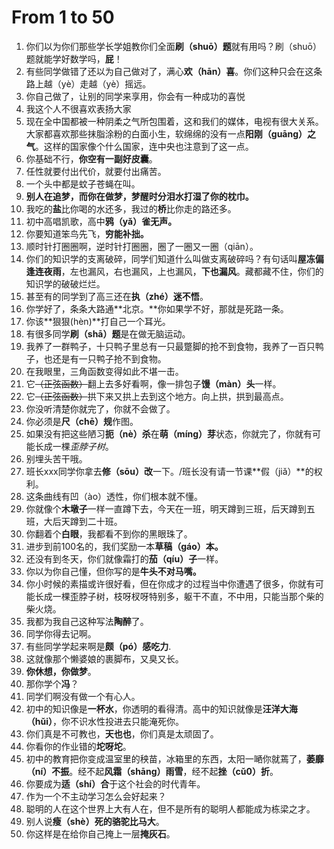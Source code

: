 # From 1 to 50
    
 1. 你们以为你们那些学长学姐教你们全面**刷（shuō）题**就有用吗？刷（shuō）题就能学好数学吗，**屁**！
 2. 有些同学做错了还以为自己做对了，满心**欢（hān）喜**。你们这种只会在这条路上越（yè）走越（yè）摇远。
 3. 你自己做了，让别的同学来享用，你会有一种成功的喜悦
 4. 我这个人不很喜欢表扬大家
 5. 现在全中国都被一种阴柔之气所包围着，这和我们的媒体，电视有很大关系。大家都喜欢那些抹脂涂粉的白面小生，软绵绵的没有一点**阳刚（guāng）之气**。这样的国家像个什么国家，连中央也注意到了这一点。
 6. 你基础不行，**你空有一副好皮囊**。
 7. 任性就要付出代价，就要付出痛苦。
 8. 一个头中都是蚊子苍蝇在叫。
 9. **别人在追梦，而你在做梦，梦醒时分泪水打湿了你的枕巾。**
 10. 我吃的**盐**比你喝的水还多，我过的**桥**比你走的路还多。
 11. 初中高唱凯歌，高中**鸦（yǎ）雀无声。**
 12. 你要知道笨鸟先飞，**穷能补拙。**
 13. 顺时针打圈圈啊，逆时针打圈圈，圈了一圈又一圈（qiān）。
 14. 你们的知识学的支离破碎，同学们知道什么叫做支离破碎吗？有句话叫**屋冻偏逢连夜雨**，左也漏风，右也漏风，上也漏风，**下也漏风**。藏都藏不住，你们的知识学的破破烂烂。
 15. 甚至有的同学到了高三还在**执（zhé）迷不悟**。
 16. 你学好了，条条大路通**北京。**你如果学不好，那就是死路一条。
 17. 你该**狠狠(hèn)**打自己一个耳光。
 18. 有很多同学**刷（shā）题**是在做无脑运动。
 19. 我养了一群鸭子，十只鸭子里总有一只最蹩脚的抢不到食物，我养了一百只鸭子，也还是有一只鸭子抢不到食物。
 20. 在我眼里，三角函数变得如此不堪一击。
 21. 它~~（正弦函数）~~翻上去多好看啊，像一排包子**馒（màn）头**一样。
 22. 它~~（正弦函数）~~拱下来又拱上去到这个地方。向上拱，拱到最高点。
 23. 你没听清楚你就完了，你就不会做了。
 24. 你必须是**尺（chē）规**作图。
 25. 如果没有把这些陋习**扼（nè）杀**在**萌（míng）芽**状态，你就完了，你就有可能长成一棵*歪脖子树*。
 26. 别埋头苦干哦。
 27. 班长xxx同学你拿去**修（sōu）改**一下。/班长没有请一节课**假（jiǎ）**的权利。
 28. 这条曲线有凹（ào）透性，你们根本就不懂。
 29. 你就像个**木墩子**一样一直蹲下去，今天在一班，明天蹲到三班，后天蹲到五班，大后天蹲到二十班。
 30. 你翻着个**白眼**，我都看不到你的黑眼珠了。
 31. 进步到前100名的，我们奖励一本**草稿（gáo）本。**
 32. 还没有到冬天，你们就像霜打的**茄（qíu）子**一样。
 33. 你以为你自己懂，但你写的是**牛头不对马嘴。**
 34. 你小时候的素描或许很好看，但在你成才的过程当中你遭遇了很多，你就有可能长成一棵歪脖子树，枝呀杈呀特别多，躯干不直，不中用，只能当那个柴的柴火烧。
 35. 我都为我自己这种写法**陶醉**了。
 36. 同学你得去记啊。
 37. 有些同学学起来啊是**颇（pó）感吃力**.
 38. 这就像那个懒婆娘的裹脚布，又臭又长。
 39. **你休想，你做梦**。
 40. 那你学个**冯**？
 41. 同学们啊没有做一个有心人。
 42. 初中的知识像是**一杯水**，你透明的看得清。高中的知识就像是**汪洋大海（hǔi）**，你不识水性投进去只能淹死你。
 43. 你们真是不可教也，**天也也**，你们真是太顽固了。
 44. 你看你的作业错的**坨呀坨**。
 45. 初中的教育把你变成温室里的秧苗，冰箱里的东西，太阳一嗮你就蔫了，**萎靡（ní）不振**。经不起**风霜（shāng）雨雪**，经不起**挫（cǔ0）折**。
 46. 你要成为**适（shí）合**于这个社会的时代青年。
 47. 作为一个不主动学习怎么会好起来？
 48. 聪明的人在这个世界上大有人在，但不是所有的聪明人都能成为栋梁之才。
 49. 别人说**瘦（shè）死的骆驼比马大**。
 50. 你这样是在给你自己掩上一层**掩灰石**。
 
    

